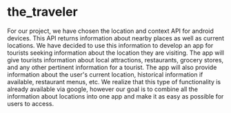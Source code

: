 # the_traveler
For our project, we have chosen the location and context API for android devices.  This API returns information about nearby places as well as current locations. We have decided to use this information to develop an app for tourists seeking information about the location they are visiting. The app will give tourists information about local attractions, restaurants, grocery stores, and any other pertinent information for a tourist. The app will also provide information about the user's current location, historical information if available, restaurant menus, etc. We realize that this type of functionality is already available via google, however our goal is to combine all the information about locations into one app and make it as easy as possible for users to access.
